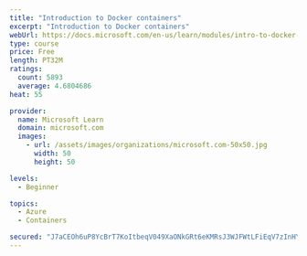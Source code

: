 ```yaml
---
title: "Introduction to Docker containers"
excerpt: "Introduction to Docker containers"
webUrl: https://docs.microsoft.com/en-us/learn/modules/intro-to-docker-containers/
type: course
price: Free
length: PT32M
ratings:
  count: 5893
  average: 4.6804686
heat: 55

provider:
  name: Microsoft Learn
  domain: microsoft.com
  images:
    - url: /assets/images/organizations/microsoft.com-50x50.jpg
      width: 50
      height: 50

levels:
  - Beginner

topics:
  - Azure
  - Containers

secured: "J7aCEOh6uP8YcBrT7KoItbeqV049XaONkGRt6eKMRsJ3WJFWtLFiEqV7zInHY1HgeS8wWakQPNfBpg7E0OnH5NNSfy/ybF6CSEaSu6ycvE5XqAmcoq5VZ//Bmq2FrVfkRFJXmfuCh128Klxcdlt7iI3mgblY+/jORS65OmjWZp3AaO3nnkpkFXmCGnJ0rz1AUohBTVCaDCmldXREbxSr9hehTIMunbIiBJLc43lqfQgFt+FPrEcjrbtlMbPx5mQqi4pSlt0IKZOcmyDvON4KzDQx5Q1cWh5ntfaTRUnTaxD5+KRztYPoIoXpUby7f7KlxQkp551cwmjv7/hHmEg6K3RqEN6eTx7klnO2VSWcXFBokR9psNNDxm/Kp+r4uwZpva5j6dOUmdwn0cPw2y9b/NKLg2xzkmKALqYFeGYGCOM=;86n2LuxIgY9vbYzEqUnbDQ=="
---
```


